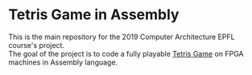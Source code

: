 # Tetris Game in Assembly

This is the main repository for the 2019 Computer Architecture EPFL course's project. <br />
The goal of the project is to code a fully playable [Tetris Game](https://fr.wikipedia.org/wiki/Tetris) on FPGA machines in Assembly language.
